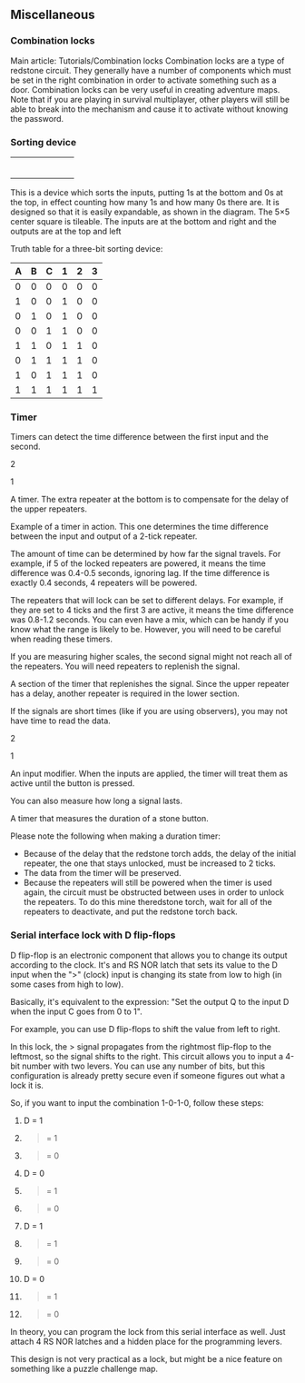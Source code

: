 ## Miscellaneous
### Combination locks
Main article: Tutorials/Combination locks
Combination locks are a type of redstone circuit. They generally have a number of components which must be set in the right combination in order to activate something such as a door. Combination locks can be very useful in creating adventure maps. Note that if you are playing in survival multiplayer, other players will still be able to break into the mechanism and cause it to activate without knowing the password.

### Sorting device
|  |  |  |  |  |  |  |
|--|--|--|--|--|--|--|
|  |  |  |  |  |  |  |
|  |  |  |  |  |  |  |
|  |  |  |  |  |  |  |
|  |  |  |  |  |  |  |
|  |  |  |  |  |  |  |
|  |  |  |  |  |  |  |

This is a device which sorts the inputs, putting 1s at the bottom and 0s at the top, in effect counting how many 1s and how many 0s there are.
It is designed so that it is easily expandable, as shown in the diagram. The 5×5 center square is tileable. The inputs are at the bottom and right and the outputs are at the top and left

Truth table for a three-bit sorting device:

| A | B | C | 1 | 2 | 3 |
|---|---|---|---|---|---|
| 0 | 0 | 0 | 0 | 0 | 0 |
| 1 | 0 | 0 | 1 | 0 | 0 |
| 0 | 1 | 0 | 1 | 0 | 0 |
| 0 | 0 | 1 | 1 | 0 | 0 |
| 1 | 1 | 0 | 1 | 1 | 0 |
| 0 | 1 | 1 | 1 | 1 | 0 |
| 1 | 0 | 1 | 1 | 1 | 0 |
| 1 | 1 | 1 | 1 | 1 | 1 |


### Timer
Timers can detect the time difference between the first input and the second.




2





















1










A timer. The extra repeater at the bottom is to compensate for the delay of the upper repeaters.










































Example of a timer in action. This one determines the time difference between the input and output of a 2-tick repeater.

The amount of time can be determined by how far the signal travels. For example, if 5 of the locked repeaters are powered, it means the time difference was 0.4-0.5 seconds, ignoring lag. If the time difference is exactly 0.4 seconds, 4 repeaters will be powered.

The repeaters that will lock can be set to different delays. For example, if they are set to 4 ticks and the first 3 are active, it means the time difference was 0.8-1.2 seconds. You can even have a mix, which can be handy if you know what the range is likely to be. However, you will need to be careful when reading these timers.

If you are measuring higher scales, the second signal might not reach all of the repeaters. You will need repeaters to replenish the signal.

























A section of the timer that replenishes the signal. Since the upper repeater has a delay, another repeater is required in the lower section.

If the signals are short times (like if you are using observers), you may not have time to read the data. 











2



1
















An input modifier. When the inputs are applied, the timer will treat them as active until the button is pressed.

You can also measure how long a signal lasts.











































A timer that measures the duration of a stone button.

Please note the following when making a duration timer:

- Because of the delay that the redstone torch adds, the delay of the initial repeater, the one that stays unlocked, must be increased to 2 ticks.
- The data from the timer will be preserved.
- Because the repeaters will still be powered when the timer is used again, the circuit must be obstructed between uses in order to unlock the repeaters. To do this mine theredstone torch, wait for all of the repeaters to deactivate, and put the redstone torch back.

### Serial interface lock with D flip-flops


D flip-flop is an electronic component that allows you to change its output according to the clock. It's and RS NOR latch that sets its value to the D input when the ">" (clock) input is changing its state from low to high (in some cases from high to low). 

Basically, it's equivalent to the expression: "Set the output Q to the input D when the input C goes from 0 to 1".

For example, you can use D flip-flops to shift the value from left to right.



In this lock, the > signal propagates from the rightmost flip-flop to the leftmost, so the signal shifts to the right. This circuit allows you to input a 4-bit number with two levers. You can use any number of bits, but this configuration is already pretty secure even if someone figures out what a lock it is.

So, if you want to input the combination 1-0-1-0, follow these steps:

1. D = 1
2. > = 1
3. > = 0
4. D = 0
5. > = 1
6. > = 0
7. D = 1
8. > = 1
9. > = 0
10. D = 0
11. > = 1
12. > = 0

In theory, you can program the lock from this serial interface as well. Just attach 4 RS NOR latches and a hidden place for the programming levers.

This design is not very practical as a lock, but might be a nice feature on something like a puzzle challenge map.


